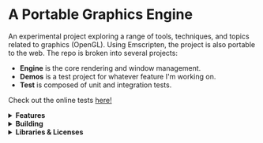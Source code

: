 # A Portable Graphics Engine 
An experimental project exploring a range of tools, techniques, and topics related to graphics (OpenGL). Using Emscripten, the project is also portable to the web. The repo is broken into several projects:
- **Engine** is the core rendering and window management.
- **Demos** is a test project for whatever feature I'm working on. 
- **Test** is composed of unit and integration tests. 

Check out the online tests [here!](https://willismedwell.github.io/Graphics)

<details><summary><b>Features</b></summary>
   
- [x] 3D-Model Loading _(using Assmip)_
- [x] 3D-Spatial Audio _(using OpenAl)_
- [x] Font Batch Rendering _(using dynamic font atlas generation with FreeType)_
- [x] Scheduler to dipatch basic tasks 

</details>

<details><summary><b>Building</b></summary>

---

### Prerequisites

To build this project for both native and web platforms, you need to install the following tools:

1. Install Git
   - Git is a distributed version control system.
   - You can download it from [Git's official website](https://git-scm.com/).

2. Install Vcpkg
   - vcpkg is a C++ Library Manager for Windows, Linux, and MacOS.
   - Follow the instructions on the [vcpkg GitHub repository](https://github.com/microsoft/vcpkg) to install it.

3. Install Emscripten SDK
   - Emscripten is an LLVM-to-WebAssembly compiler.
   - Installation instructions can be found on the [Emscripten website](https://emscripten.org/docs/getting_started/downloads.html).

4. Install GCC/Clang/MSVC
   - These are popular C++ compilers.
   - GCC and Clang can be installed on most Linux distributions and MacOS. 
   - MSVC (Microsoft Visual C++) can be installed as part of Visual Studio on Windows. For Windows, you can download Visual Studio from [Microsoft's website](https://visualstudio.microsoft.com/).

5. Install Ninja
   - Ninja is a small build system with a focus on speed.
   - It can be downloaded from the [Ninja Build official website](https://ninja-build.org/)

Make sure all these tools are correctly installed and configured in your system's PATH before proceeding with the project build.

---

### Windows

1. You need to change the variables in the `build-native.bat` and `build-web.bat` scripts. 
    - These variables can sometimes not be set properly by Emscripten and Vcpkg so this is the easiest solution.
    - *(Alternatively you could add them to the system's path) then remove them.*
2. Run build-native.bat
3. Run build-web.bat

---

</details>

<details><summary><b>Libraries & Licenses</b></summary>

- OpenGL Mathematics (GLM). *Which is licensed under The Happy Bunny License and the MIT License. <br>See [LICENSE_GLM](LICENSES/LICENSE_GLM) for more details.*

- Assimp Model Import Library. *Which is licensed under the BSD License. <br>See [LICENSE_ASSIMP](LICENSES/LICENSE_ASSIMP) for more details.*

- Google Test Framework (gtest). *Which is licensed under a revised BSD 2-Clause License. <br> See [LICENSE_GTEST](LICENSES/LICENSE_GTEST) for more details.*

- EnTT Entity Component System Library. *Which is licensed under the MIT License. <br> See [LICENSE_ENTT](LICENSES/LICENSE_ENTT) for more details.* 

- Bullet Physics SDK (bullet3). *Which is licensed under the zlib License. <br>See [LICENSE_BULLET3](LICENSES/LICENSE_BULLET3) for more details.*

- LodePNG. *Which is licensed under the zlib License. <br>See [LICENSE_LODEPNG](LICENSES/LICENSE_LODEPNG) for more details.*

- GLFW (glfw3). *Which is licensed under the zlib/libpng License. <br>See [LICENSE_GLFW](LICENSES/LICENSE_GLFW) for more details.* 

- GLEW (glew). *Which is licensed under the Modified BSD License, the Mesa 3D License (MIT License), and the Khronos License (MIT License). <br>See [LICENSE_GLEW](LICENSES/LICENSE_GLEW) for more details.*


</details>
